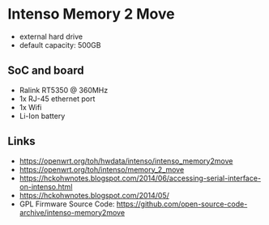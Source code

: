 # Intenso Memory 2 Move

* external hard drive
* default capacity: 500GB

## SoC and board

* Ralink RT5350 @ 360MHz
* 1x RJ-45 ethernet port
* 1x Wifi
* Li-Ion battery

## Links

* https://openwrt.org/toh/hwdata/intenso/intenso_memory2move
* https://openwrt.org/toh/intenso/memory_2_move
* https://hckohwnotes.blogspot.com/2014/06/accessing-serial-interface-on-intenso.html
* https://hckohwnotes.blogspot.com/2014/05/
* GPL Firmware Source Code: https://github.com/open-source-code-archive/intenso-memory2move

